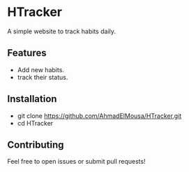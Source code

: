 # HTracker

A simple website to track habits daily. 

## Features
- Add new habits.
- track their status.

## Installation
- git clone https://github.com/AhmadElMousa/HTracker.git
- cd HTracker

## Contributing
Feel free to open issues or submit pull requests!
